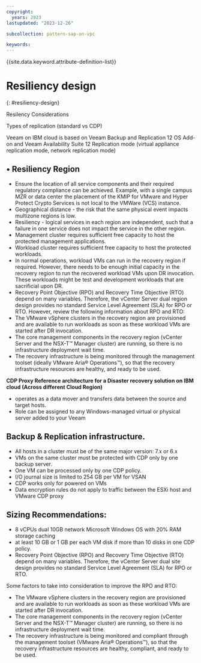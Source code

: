 ```yaml
---
copyright:
  years: 2023
lastupdated: "2023-12-26"

subcollection: pattern-sap-on-vpc

keywords:
---
```

{{site.data.keyword.attribute-definition-list}}

# Resiliency design

{: \#resiliency-design}

Resilency Considerations

Types of replication (standard vs CDP)

Veeam on IBM cloud is based on Veeam Backup and Replication 12 OS Add-on and Veeam Availability Suite 12 Replication mode (virtual appliance replication mode, network replication mode)

## • Resiliency Region

- Ensure the location of all service components and their required regulatory compliance can be achieved. Example, with a single campus MZR or data center the placement of the KMIP for VMware and Hyper Protect Crypto Services is not local to the VMWare (VCS) instance.
- Geographical distance - the risk that the same physical event impacts multizone regions is low.
- Resiliency - logical services in each region are independent, such that a failure in one service does not impact the service in the other region.
- Management cluster requires sufficient free capacity to host the protected management applications.
- Workload cluster requires sufficient free capacity to host the protected workloads.
- In normal operations, workload VMs can run in the recovery region if required. However, there needs to be enough initial capacity in the recovery region to run the recovered workload VMs upon DR invocation. These workloads might be test and development workloads that are sacrificial upon DR.
- Recovery Point Objective (RPO) and Recovery Time Objective (RTO) depend on many variables. Therefore, the vCenter Server dual region design provides no standard Service Level Agreement (SLA) for RPO or RTO. However, review the following information about RPO and RTO:
- The VMware vSphere clusters in the recovery region are provisioned and are available to run workloads as soon as these workload VMs are started after DR invocation.
- The core management components in the recovery region (vCenter Server and the NSX-T™ Manager cluster) are running, so there is no infrastructure deployment wait time.
- The recovery infrastructure is being monitored through the management toolset (ideally VMware Aria® Operations™), so that the recovery infrastructure resources are healthy, and ready to be used.

**CDP Proxy Reference architecture for a Disaster recovery solution on IBM cloud (Across different Cloud Region)**

- operates as a data mover and transfers data between the source and target hosts.
- Role can be assigned to any Windows-managed virtual or physical server added to your Veeam

## **Backup & Replication infrastructure.**

- All hosts in a cluster must be of the same major version: 7.x or 6.x
- VMs on the same cluster must be protected with CDP only by one backup server.
- One VM can be processed only by one CDP policy.
- I/O journal size is limited to 254 GB per VM for VSAN
- CDP works only for powered on VMs
- Data encryption rules do not apply to traffic between the ESXi host and VMware CDP proxy

## **Sizing Recommendations:**

- 8 vCPUs dual 10GB network Microsoft Windows OS with 20% RAM storage caching
- at least 10 GB or 1 GB per each VM disk if more than 10 disks in one CDP policy.
- Recovery Point Objective (RPO) and Recovery Time Objective (RTO) depend on many variables. Therefore, the vCenter Server dual site design provides no standard Service Level Agreement (SLA) for RPO or RTO.

Some factors to take into consideration to improve the RPO and RTO:

- The VMware vSphere clusters in the recovery region are provisioned and are available to run workloads as soon as these workload VMs are started after DR invocation.
- The core management components in the recovery region (vCenter Server and the NSX-T™ Manager cluster) are running, so there is no infrastructure deployment wait time.
- The recovery infrastructure is being monitored and compliant through the management toolset (VMware Aria® Operations™), so that the recovery infrastructure resources are healthy, compliant, and ready to be used.
